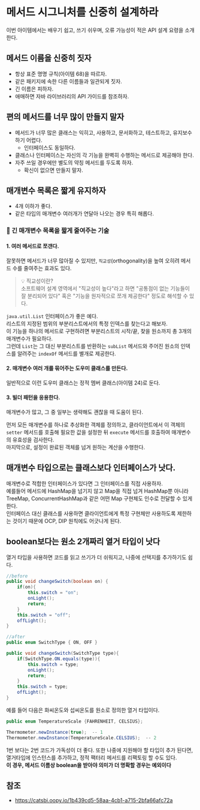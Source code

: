 # 메서드 시그니처를 신중히 설계하라
이번 아이템에서는 배우기 쉽고, 쓰기 쉬우며, 오류 가능성이 적은 API 설계 요령을 소개한다.

## 메서드 이름을 신중히 짓자
- 항상 표준 명명 규칙(아이템 68)을 따르자.
- 같은 패키지에 속한 다른 이름들과 일관되게 짓자.
- 긴 이름은 피하자.
- 애매하면 자바 라이브러리의 API 가이드를 참조하자.

## 편의 메서드를 너무 많이 만들지 말자
- 메서드가 너무 많은 클래스는 익히고, 사용하고, 문서화하고, 테스트하고, 유지보수하기 어렵다.
  - 인터페이스도 동일하다.
- 클래스나 인터페이스는 자신의 각 기능을 완벽히 수행하는 메서드로 제공해야 한다.
- 자주 쓰일 경우에만 별도의 약칭 메서드를 두도록 하자.
  - 확신이 없으면 만들지 말자.

## 매개변수 목록은 짧게 유지하자
- 4개 이하가 좋다.
- 같은 타입의 매개변수 여러개가 연달아 나오는 경우 특히 해롭다.

### 📍 긴 매개변수 목록을 짧게 줄여주는 기술
#### 1. 여러 메서드로 쪼갠다.
잘못하면 메서드가 너무 많아질 수 있지만, `직교성`(orthogonality)을 높여 오히려 메서드 수를 줄여주는 효과도 있다.  
> 💡 직교성이란?  
> 소프트웨어 설계 영역에서 "직교성이 높다"라고 하면 "공통점이 없는 기능들이 잘 분리되어 있다" 혹은 "기능을 원자적으로 쪼개 제공한다" 정도로 해석할 수 있다.

`java.util.List` 인터페이스가 좋은 예다.  
리스트의 지정된 범위의 부분리스트에서의 특정 인덱스를 찾는다고 해보자.  
이 기능을 하나의 메서드로 구현하려면 부분리스트의 시작/끝, 찾을 원소까지 총 3개의 매개변수가 필요하다.  
그런데 `List`는 그 대신 부분리스트를 반환하는 `subList` 메서드와 주어진 원소의 인덱스를 알려주는 `indexOf` 메서드를 별개로 제공한다.
#### 2. 매개변수 여러 개를 묶어주는 도우미 클래스를 만든다.
일반적으로 이런 도우미 클래스는 정적 멤버 클래스(아이템 24)로 둔다.
#### 3. 빌더 패턴을 응용한다.
매개변수가 많고, 그 중 일부는 생략해도 괜찮을 때 도움이 된다.  

먼저 모든 매개변수를 하나로 추상화한 객체를 정의하고, 클라이언트에서 이 객체의 `setter` 메서드를 호출해 필요한 값을 설정한 뒤 `execute` 메서드를 호출하여 매개변수의 유효성을 검사한다.  
마지막으로, 설정이 완료된 객체를 넘겨 원하는 계산을 수행한다.

## 매개변수 타입으로는 클래스보다 인터페이스가 낫다.
매개변수로 적합한 인터페이스가 있다면 그 인터페이스를 직접 사용하자.  
예를들어 메서드에 HashMap을 넘기지 않고 Map을 직접 넘겨 HashMap뿐 아니라 TreeMap, ConcurrentHashMap과 같은 어떤 Map 구현체도 인수로 전달할 수 있게 한다.  
인터페이스 대신 클래스를 사용하면 클라이언트에게 특정 구현체만 사용하도록 제한하는 것이기 때문에 OCP, DIP 원칙에도 어긋나게 된다.

## boolean보다는 원소 2개짜리 열거 타입이 낫다
열거 타입을 사용하면 코드를 읽고 쓰기가 더 쉬워지고, 나중에 선택지를 추가하기도 쉽다.
```java
//before
public void changeSwitch(boolean on) {
	if(on){
		this.switch = "on";
		onLight();
		return;
	}
	this.switch = "off";
	offLight();
}

//after
public enum SwitchType { ON, OFF }

public void changeSwitch(SwitchType type){
	if(SwitchType.ON.equals(type)){
		this.switch = type;
		onLight();
		return;
	}
	this.switch = type;
	offLight();
}
```
예를 들어 다음은 화씨온도와 섭씨온도를 원소로 정의한 열거 타입이다.

```java
public enum TemperatureScale {FAHRENHEIT, CELSIUS};

Thermometer.newInstance(true);  -- 1 
Thermometer.newInstance(TemperatureScale.CELSIUS);  -- 2
```
1번 보다는 2번 코드가 가독성이 더 좋다.
또한 나중에 지원해야 할 타입이 추가 된다면, 열거타입에 인스턴스를 추가하고, 정적 팩터리 메서드를 리팩토링 할 수도 있다.  
**이 경우, 메서드 이름상 boolean을 받아야 의미가 더 명확할 경우는 예외이다**

## 참조
- https://catsbi.oopy.io/1b439cd5-58aa-4cb1-a715-2bfa66afc72a